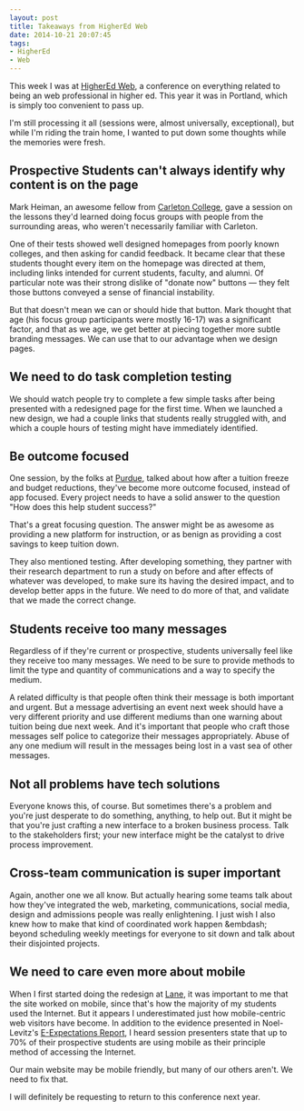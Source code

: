 ```yaml
---
layout: post 
title: Takeaways from HigherEd Web
date: 2014-10-21 20:07:45
tags:
- HigherEd
- Web
---
```

This week I was at [HigherEd Web](http://2014.highedweb.org/), a conference on everything related to being an web professional in higher ed. This year it was in Portland, which is simply too convenient to pass up.

I'm still processing it all (sessions were, almost universally, exceptional), but while I'm riding the train home, I wanted to put down some thoughts while the memories were fresh.

Prospective Students can't always identify why content is on the page
---------------------------------------------------------------------
Mark Heiman, an awesome fellow from [Carleton College](http://carleton.edu), gave a session on the lessons they'd learned doing focus groups with people from the surrounding areas, who weren't necessarily familiar with Carleton. 

One of their tests showed well designed homepages from poorly known colleges, and then asking for candid feedback. It became clear that these students thought every item on the homepage was directed at them, including links intended for current students, faculty, and alumni. Of particular note was their strong dislike of "donate now" buttons &mdash; they felt those buttons conveyed a sense of financial instability. 

But that doesn't mean we can or should hide that button. Mark thought that age (his focus group participants were mostly 16-17) was a significant factor, and that as we age, we get better at piecing together more subtle branding messages. We can use that to our advantage when we design pages. 

We need to do task completion testing
-------------------------------------
We should watch people try to complete a few simple tasks after being presented with a redesigned page for the first time. When we launched a new design, we had a couple links that students really struggled with, and which a couple hours of testing might have immediately identified.

Be outcome focused
------------------
One session, by the folks at [Purdue](http://www.purdue.edu), talked about how after a tuition freeze and budget reductions, they've become more outcome focused, instead of app focused. Every project needs to have a solid answer to the question "How does this help student success?"

That's a great focusing question. The answer might be as awesome as providing a new platform for instruction, or as benign as providing a cost savings to keep tuition down.

They also mentioned testing. After developing something, they partner with their research department to run a study on before and after effects of whatever was developed, to make sure its having the desired impact, and to develop better apps in the future. We need to do more of that, and validate that we made the correct change.

Students receive too many messages
----------------------------------
Regardless of if they're current or prospective, students universally feel like they receive too many messages. We need to be sure to provide methods to limit the type and quantity of communications and a way to specify the medium. 

A related difficulty is that people often think their message is both important and urgent. But a message advertising an event next week should have a very different priority and use different mediums than one warning about tuition being due next week. And it's important that people who craft those messages self police to categorize their messages appropriately. Abuse of any one medium will result in the messages being lost in a vast sea of other messages.

Not all problems have tech solutions
------------------------------------
Everyone knows this, of course. But sometimes there's a problem and you're just desperate to do something, anything, to help out. But it might be that you're just crafting a new interface to a broken business process. Talk to the stakeholders first; your new interface might be the catalyst to drive process improvement.

Cross-team communication is super important
-------------------------------------------
Again, another one we all know. But actually hearing some teams talk about how they've integrated the web, marketing, communications, social media, design and admissions people was really enlightening. I just wish I also knew how to make that kind of coordinated work happen &embdash; beyond scheduling weekly meetings for everyone to sit down and talk about their disjointed projects.

We need to care even more about mobile
--------------------------------------
When I first started doing the redesign at [Lane](http://www.lanecc.edu), it was important to me that the site worked on mobile, since that's how the majority of my students used the Internet. But it appears I underestimated just how mobile-centric web visitors have become. In addition to the evidence presented in Noel-Levitz's [E-Expectations Report](https://www.noellevitz.com/papers-research-higher-education/2014/2014-e-expectations-report?item=32188), I heard session presenters state that up to 70% of their prospective students are using mobile as their principle method of accessing the Internet. 

Our main website may be mobile friendly, but many of our others aren't. We need to fix that.


I will definitely be requesting to return to this conference next year.